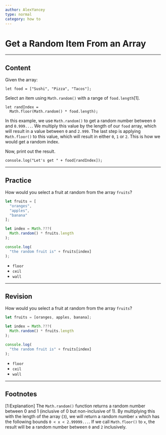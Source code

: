 ```yaml
---
author: AlexYancey
type: normal
category: how to
---
```


# Get a Random Item From an Array


---

## Content

Given the array:

```plain-text
let food = ["Sushi", "Pizza", "Tacos"];
```

Select an item using `Math.random()` with a range of `food.length`[1].

```plain-text
let randIndex =
  Math.floor(Math.random() * food.length);
```

In this example, we use `Math.random()` to get a random number between `0` and `0.999...`. We multiply this value by the length of our `food` array, which will result in a value between `0` and `2.999`. The last step is applying `Math.floor()` to this value, which will result in either `0`, `1` or `2`. This is how we would get a random index.

Now, print out the result.

```plain-text
console.log("Let's get " + food[randIndex]);
```


---

## Practice

How would you select a fruit at random from the array `fruits`?

```js
let fruits = [
  "oranges",
  "apples",
  "banana"
];

let index = Math.???(
  Math.random() * fruits.length
);

console.log(
  "the random fruit is" + fruits[index]
);

```

- `floor`
- `ceil`
- `wall`


---

## Revision

How would you select a fruit at random from the array `fruits`?

```js
let fruits = [oranges, apples, banana];

let index = Math.???(
  Math.random() * fruits.length
);

console.log(
  "the random fruit is" + fruits[index]
);
```

- `floor`
- `ceil`
- `wall`


---

## Footnotes

[1:Explanation]
The `Math.random()` function returns a random number between 0 and 1 (inclusive of 0 but non-inclusive of 1). By multiplying this with the length of the array (`3`), we will return a random number `x` which has the following bounds `0 < x < 2.99999...`. If we call `Math.floor()` to `x`, the result will be a random number between `0` and `2` inclusively.
 
